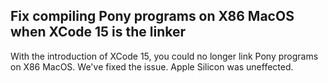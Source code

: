 ## Fix compiling Pony programs on X86 MacOS when XCode 15 is the linker

With the introduction of XCode 15, you could no longer link Pony programs on X86 MacOS. We've fixed the issue. Apple Silicon was uneffected.

